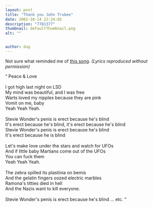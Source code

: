 ```yaml
---
layout: post
title: "Thank you John Trubee"
date: 2002-10-14 22:24:02
description: "7781377"
thumbnail: defaultThumbnail.png
alt: ""


author: dug
---
```


<p>Not sure what reminded me of <a href="http://www.aspma.com/trubee.htm">this song</a>. <i>(Lyrics reproduced without permission)</i></p>

<p><q> Peace &amp; Love<br /> <br /> I got high last night on <span class="caps">LSD</span><br /> My mind was beautiful, and I was free<br /> Warts loved my nipples because they are pink<br /> Vomit on me, baby<br /> Yeah Yeah Yeah.<br /> <br /> Stevie Wonder's penis is erect because he's blind<br /> It's erect because he's blind, it's erect because he's blind<br /> Stevie Wonder's penis is erect because he's blind<br /> It's erect because he is blind<br /> <br /> Let's make love under the stars and watch for <span class="caps">UFO</span>s<br /> And if little baby Martians come out of the <span class="caps">UFO</span>s<br /> You can fuck them<br /> Yeah Yeah Yeah.<br /> <br /> The zebra spilled its plastinia on bemis<br /> And the gelatin fingers oozed electric marbles<br /> Ramona's titties died in hell<br /> And the Nazis want to kill everyone.<br /> <br /> Stevie Wonder's penis is erect because he's blind ... etc. </q></p>
